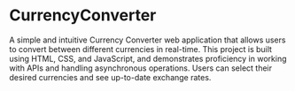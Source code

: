 # CurrencyConverter
A simple and intuitive Currency Converter web application that allows users to convert between different currencies in real-time. This project is built using HTML, CSS, and JavaScript, and demonstrates proficiency in working with APIs and handling asynchronous operations. Users can select their desired currencies and see up-to-date exchange rates.
